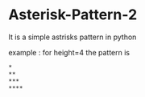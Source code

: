 # Asterisk-Pattern-2

It is a simple astrisks pattern in python

example : for height=4 the pattern is
```
*
**
***
****
```
